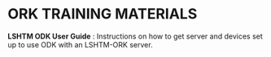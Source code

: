 # ORK TRAINING MATERIALS

**LSHTM ODK User Guide** : Instructions on how to get server and devices set up to use ODK with an LSHTM-ORK server.  

